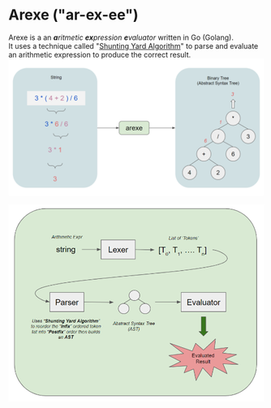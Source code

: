 # Arexe ("ar-ex-ee")
Arexe is a an ***a**ritmetic **ex**pression **e**valuator* written in Go (Golang).  
It uses a technique called "[Shunting Yard Algorithm](https://en.wikipedia.org/wiki/Shunting-yard_algorithm)" to parse and evaluate an arithmetic expression to produce the correct result. 
![string to ast](https://github.com/vikyboy/arexe/blob/main/images/arexe-1.png)

![general flow](https://github.com/vikyboy/arexe/blob/main/images/arexe-2.png)
